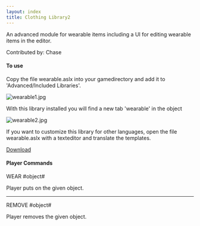 ```yaml
---
layout: index
title: Clothing Library2
---
```


An advanced module for wearable items including a UI for editing wearable items in the editor.

Contributed by: <span class="author">Chase</span>

#### To use

Copy the file wearable.aslx into your gamedirectory and add it to 'Advanced/Included Libraries'.

![](wearable1.jpg "wearable1.jpg")

With this library installed you will find a new tab 'wearable' in the object

![](wearable2.jpg "wearable2.jpg")

If you want to customize this library for other languages, open the file wearable.aslx with a texteditor and translate the templates.

[Download](http://www.textadventures.co.uk/forum/viewtopic.php?f=10&t=2901#p19955)

#### Player Commands

WEAR \#object\#

Player puts on the given object.

---

REMOVE \#object\#

Player removes the given object.
